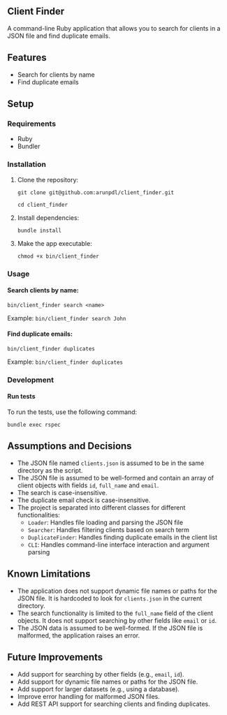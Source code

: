 ## Client Finder

A command-line Ruby application that allows you to search for clients in a JSON file and find duplicate emails.

## Features

- Search for clients by name
- Find duplicate emails

## Setup

### Requirements

- Ruby
- Bundler

### Installation

1. Clone the repository:

   `git clone git@github.com:arunpdl/client_finder.git`

   `cd client_finder`

2. Install dependencies:

   `bundle install`

3. Make the app executable:

   `chmod +x bin/client_finder`

### Usage

#### Search clients by name:

    bin/client_finder search <name>

Example: `bin/client_finder search John`

#### Find duplicate emails:

    bin/client_finder duplicates

Example: `bin/client_finder duplicates`

### Development

#### Run tests

To run the tests, use the following command:

    bundle exec rspec

## Assumptions and Decisions

- The JSON file named `clients.json` is assumed to be in the same directory as the script.
- The JSON file is assumed to be well-formed and contain an array of client objects with fields `id`, `full_name` and `email`.
- The search is case-insensitive.
- The duplicate email check is case-insensitive.
- The project is separated into different classes for different functionalities:
  - `Loader`: Handles file loading and parsing the JSON file
  - `Searcher`: Handles filtering clients based on search term
  - `DuplicateFinder`: Handles finding duplicate emails in the client list
  - `CLI`: Handles command-line interface interaction and argument parsing

## Known Limitations

- The application does not support dynamic file names or paths for the JSON file. It is hardcoded to look for `clients.json` in the current directory.
- The search functionality is limited to the `full_name` field of the client objects. It does not support searching by other fields like `email` or `id`.
- The JSON data is assumed to be well-formed. If the JSON file is malformed, the application raises an error.

## Future Improvements

- Add support for searching by other fields (e.g., `email`, `id`).
- Add support for dynamic file names or paths for the JSON file.
- Add support for larger datasets (e.g., using a database).
- Improve error handling for malformed JSON files.
- Add REST API support for searching clients and finding duplicates.
